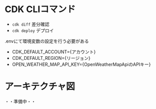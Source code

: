 # CDK CLIコマンド

* `cdk diff`        差分確認
* `cdk deploy`      デプロイ

.envにて環境変数の設定を行う必要がある
- CDK_DEFAULT_ACCOUNT={アカウント}
- CDK_DEFAULT_REGION={リージョン}
- OPEN_WEATHER_MAP_API_KEY={OpenWeatherMapApiのAPIキー}

# アーキテクチャ図
・・準備中・・
